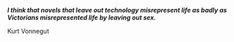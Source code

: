 _**I think that novels that leave out technology misrepresent life as badly as Victorians misrepresented life by leaving out sex.**_

Kurt Vonnegut